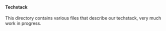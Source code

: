 #### Techstack

This directory contains various files that describe our techstack,
very much work in progress.
